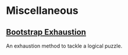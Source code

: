 # Miscellaneous

## [Bootstrap Exhaustion](https://github.com/MengXiangxi/Miscellaneous/tree/master/Bootstrap_exhaustion)

An exhaustion method to tackle a logical puzzle.

